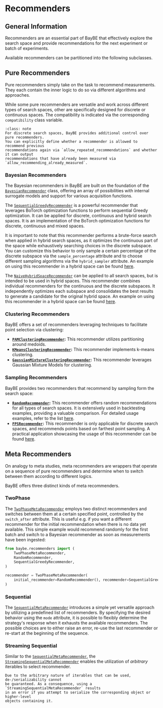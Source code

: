 # Recommenders

## General Information

Recommenders are an essential part of BayBE that effectively explore the search space
and provide recommendations for the next experiment or batch of experiments. 

Available recommenders can be partitioned into the following subclasses.

## Pure Recommenders

Pure recommenders simply take on the task to recommend measurements. They each contain
the inner logic to do so via different algorithms and approaches.

While some pure recommenders are versatile and work across different types of search
spaces, other are specifically designed for discrete or continuous spaces. The
compatibility is indicated via the corresponding ``compatibility`` class variable.

```{admonition} Additional Options for Discrete Search Spaces
:class: note
For discrete search spaces, BayBE provides additional control over pure recommenders.
You can explicitly define whether a recommender is allowed to recommend previous 
recommendations again via `allow_repeated_recommendations` and whether it can output
recommendations that have already been measured via
`allow_recommending_already_measured`. 
```

### Bayesian Recommenders

The Bayesian recommenders in BayBE are built on the foundation of the
[`BayesianRecommender`](baybe.recommenders.pure.bayesian.base.BayesianRecommender)
class, offering an array of possibilities with internal surrogate models and support
for various acquisition functions.

The [`SequentialGreedyRecommender`](baybe.recommenders.pure.bayesian.sequential_greedy.SequentialGreedyRecommender)
is a powerful recommender that leverages BoTorch optimization functions to perform
sequential Greedy optimization. It can be applied for discrete, continuous and hybrid
search spaces. It is an implementation of the BoTorch optimization functions for
discrete, continuous and mixed spaces. 

It is important to note that this recommender performs a brute-force search when
applied in hybrid search spaces, as it optimizes the continuous part of the space
while exhaustively searching choices in the discrete subspace. You can customize
this behavior to only sample a certain percentage of the discrete subspace via the
``sample_percentage`` attribute and to choose different sampling algorithms via the
``hybrid_sampler`` attribute. An example on using this recommender in a hybrid space
can be found [here](./../../examples/Backtesting/hybrid).

The [`NaiveHybridSpaceRecommender`](baybe.recommenders.naive.NaiveHybridSpaceRecommender)
can be applied to all search spaces, but is intended to be used in hybrid spaces.
This recommender combines individual recommenders for the continuous and the discrete
subspaces. It independently optimizes each subspace and consolidates the best results
to generate a candidate for the original hybrid space. An example on using this
recommender in a hybrid space can be found [here](./../../examples/Backtesting/hybrid).

### Clustering Recommenders

BayBE offers a set of recommenders leveraging techniques to facilitate point selection
via clustering:
* **[`PAMClusteringRecommender`](baybe.recommenders.pure.nonpredictive.clustering.PAMClusteringRecommender):**
  This recommender utilizes partitioning around medoids.
* **[`KMeansClusteringRecommender`](baybe.recommenders.pure.nonpredictive.clustering.KMeansClusteringRecommender):**
  This recommender implements k-means clustering.
* **[`GaussianMixtureClusteringRecommender`](baybe.recommenders.pure.nonpredictive.clustering.GaussianMixtureClusteringRecommender):**
  This recommender leverages Gaussian Mixture Models for clustering.

### Sampling Recommenders

BayBE provides two recommenders that recommend by sampling form the search space:
* **[`RandomRecommender`](baybe.recommenders.pure.nonpredictive.sampling.RandomRecommender):**
  This recommender offers random recommendations for all types of search spaces.
  It is extensively used in backtesting examples, providing a valuable comparison.
  For detailed usage examples, refer to the list
  [here](./../../examples/Backtesting/Backtesting).
* **[`FPSRecommender`](baybe.recommenders.pure.nonpredictive.sampling.FPSRecommender):**
  This recommender is only applicable for discrete search spaces, and recommends points
  based on farthest point sampling. A practical application showcasing the usage of
  this recommender can be found
  [here](./../../examples/Custom_Surrogates/surrogate_params).

## Meta Recommenders

On analogy to meta studies, meta recommenders are wrappers that operate on a sequence
of pure recommenders and determine when to switch between them according to different
logics.

BayBE offers three distinct kinds of meta recommenders.

### TwoPhase

The
[`TwoPhaseMetaRecommender`](baybe.recommenders.meta.sequential.TwoPhaseMetaRecommender)
employs two distinct recommenders and switches between them at a certain specified
point, controlled by the `switch_after` attribute. This is useful e.g. if you want a
different recommender for the initial recommendation when there is no data yet
available. This simple example would recommend randomly for the first batch and switch
to a Bayesian recommender as soon as measurements have been ingested:
```python
from baybe.recommenders import (
    TwoPhaseMetaRecommender,
    RandomRecommender,
    SequentialGreedyRecommender,
)

recommender = TwoPhaseMetaRecommender(
    initial_recommender=RandomRecommender(), recommender=SequentialGreedyRecommender()
)
```

### Sequential

The [`SequentialMetaRecommender`](baybe.recommenders.meta.sequential.SequentialMetaRecommender) introduces a simple yet versatile approach by utilizing a
predefined list of recommenders. By specifying the desired behavior using the `mode`
attribute, it is possible to flexibly determine the strategy's response when it
exhausts the available recommenders. The possible choices are to either raise an
error, re-use the last recommender or re-start at the beginning of the sequence.

### Streaming Sequential

Similar to the [`SequentialMetaRecommender`](baybe.recommenders.meta.sequential.SequentialMetaRecommender),
the
[`StreamingSequentialMetaRecommender`](baybe.recommenders.meta.sequential.StreamingSequentialMetaRecommender)
enables the utilization of *arbitrary* iterables to select recommender.

```{warning}
Due to the arbitrary nature of iterables that can be used, de-/serializability cannot
be guaranteed. As a consequence, using a `StreamingSequentialMetaRecommender` results
in an error if you attempt to serialize the corresponding object or higher-level
objects containing it.
```